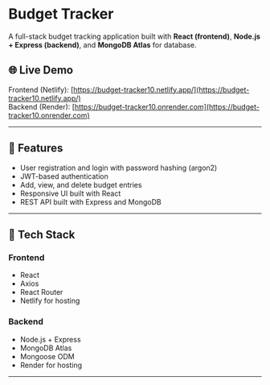 # Budget Tracker

A full-stack budget tracking application built with **React (frontend)**, **Node.js + Express (backend)**, and **MongoDB Atlas** for database.

## 🌐 Live Demo

Frontend (Netlify): [https://budget-tracker10.netlify.app/](https://budget-tracker10.netlify.app/)  
Backend (Render): [https://budget-tracker10.onrender.com](https://budget-tracker10.onrender.com)

---

## 📌 Features

- User registration and login with password hashing (argon2)
- JWT-based authentication
- Add, view, and delete budget entries
- Responsive UI built with React
- REST API built with Express and MongoDB

---

## 📂 Tech Stack

### Frontend
- React
- Axios
- React Router
- Netlify for hosting

### Backend
- Node.js + Express
- MongoDB Atlas
- Mongoose ODM
- Render for hosting

---
